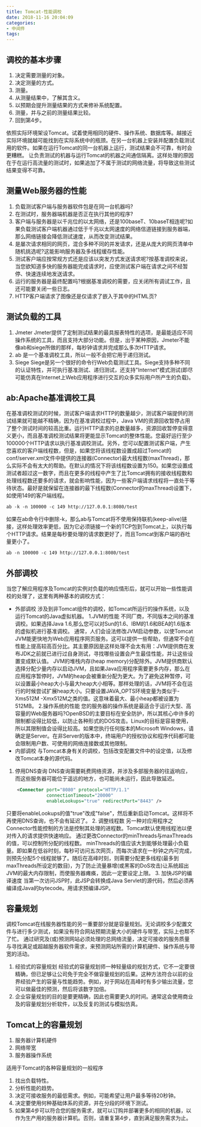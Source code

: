 ```yaml
---
title: Tomcat-性能调校
date: 2018-11-16 20:04:09
categories:
- 中间件
tags:
---
```

## 调校的基本步骤

1. 决定需要测量的对象。
2. 决定测量的方式。
3. 测量。
4. 从测量结果中，了解其含义。
5. 以预期会提升测量结果的方式来修补系统配置。
6. 测量，并与之前的测量结果比较。
7. 回到第4步。

依照实际环境架设Tomcat。试着使用相同的硬件、操作系统、数据库等。越接近实际环境就越可能找到在实际系统中的瓶颈。在另一台机器上安装并配置负载测试用的软件。如果在运行Tomcat的同一台机器上运行，测试结果会不可靠，有时会更糟糕。
让负责测试的机器与运行Tomcat的机器之间通信隔离。这样处理的原因在于在运行高流量的测试时，如果追加了不属于测试的网络流量，将导致这些测试结果变得不可靠。

## 测量Web服务器的性能

1. 负载测试客户端与服务器软件包是在同一台机器吗?
2. 在测试时，服务器端机器是否正在执行其他的程序?
3. 客户端与服务器是以千兆位的以太网络，还是100baseT、10baseT相连呢?如果负载测试客户端机器通过低于千兆以太网速度的网络信道链接到服务器端，那么网络链接会降低测试速度，从而改变测试结果。
4. 是屡次请求相同的网页，混合多种不同的并发请求，还是从庞大的网页清单中随机挑选呢?这能影响服务器及多线程缓存性能。
5. 测试客户端应按常规方式还是应该以突发方式发送请求呢?按基准调校来说，当您欲知道多快的服务器能完成请求时，应使测试客户端在请求之间不经暂停、快速连续地发送请求。
6. 运行的服务器是最终配置吗?根据基准调校的需要，应关闭所有调试工作，且还可能要关闭一些日志。
7. HTTP客户端请求了图像还是仅请求了嵌入于其中的HTML页?

## 测试负载的工具

1. Jmeter
Jmeter提供了定制测试结果的最具报表特性的选项，是最能适应不同操作系统的工具，而且支持大部分功能。但是，出于某种原因，Jmeter不能像ab和siege所做的那样，每秒钟请求并完成那么多次HTTP请求。
2. ab
是一个基准调校工具，所以一般不会把它用于递归测试。
3. Siege
Siege是另一个很好的命令行Web负载测试工具。Siege支持多种不同的认证特性，并可执行基准测试、递归测试，还支持"Internet"模式测试(即尽可能仿真在Internet上Web应用程序进行交互的众多实际用户所产生的负载)。

## ab:Apache基准调校工具

在基准调校测试的时候，测试客户端请求HTTP的数量越少，测试客户端提供的测试结果就可能越不精确，因为在基准调校过程中，Java VM的资源回收暂停占用了整个测试时间的较高比重。运行HTTP请求的总数量越多，资源回收暂停变得意义更小，而且基准调校测试结果将更能显示Tomcat的整体性能。您最好运行至少100000个HTTP请求以执行基准调校测试。另外，您可以配置测试客户端，产生您喜欢的客户端线程数，但是，如果您将该线程数设置成超过Tomcat的conf/server.xml文件中提供的连接器(Connector)最大线程数(maxThread)，那么实际不会有太大的帮助。在默认的情况下将该线程数设置为150。如果您设置成测试者超过这一数字，而且在更多的线程中产生了比Tomcat拥有的接收线程数和处理线程数还要多的请求，就会影响性能，因为一些客户端请求线程将一直处于等待状态。最好是就保留在连接器的最下线程数(Connector的maxThread)设置下，如使用149的客户端线程。

```xml
ab -k -n 100000 -c 149 http://127.0.0.1:8080/test
```

如果在ab命令行中删除-k，那么ab与Tomcat将不使用保持联机(keep-alive)链接，这样处理效率更低，因为它必须链接一个新的TCP包到Tomcat上，以执行每个HTTP请求。结果是每秒要处理的请求数更好了，而且Tomcat到客户端的吞吐量更小了。

```xml
ab -n 100000 -c 149 http://127.0.0.1:8080/test
```

## 外部调校

当您了解应用程序及Tomcat的实例对负载的响应情形后，就可以开始一些性能调校的处理了，这里有两种基本的调校方式：

- 外部调校
涉及到非Tomcat组件的调校，如Tomcat所运行的操作系统，以及运行Tomcat的Java虚拟机器。
1.JVM的性能
不同厂商，不同版本之间的基准调校。如果选择Java 1.6,那么您可以对Sun的1.6、IBM的1.6和BEA的1.6版本的虚拟机进行基准调校。
通常，人们会设法修改JVM启动参数，以使Tomcat JVM能更快地为Web应用程序网页服务。这可以提供一些帮助，但通常不会在性能上提高较高百分比。其主要原因是这样处理不会太有用：JVM提供商在发布JDK之前就已进行过自身测试，寻找哪些设置会产生最佳性能，并让这些设置变成默认值。
JVM的堆栈内存(heap memory)分配除外。JVM提供商默认选择分配少量内存以启动JVM，且如果Java应用程序需要更多内存，那么在应用程序暂停时，JVM的heap会被重新分配为更大。为了避免这种暂停，可以设置最小heap大小与最大heap大小相等。那样处理的话，JVM将不会在运行的时候尝试扩展heap大小。只要设置JAVA_OPTS环境变量为类似于-Xms512M -Xmx512M之类的值。这意味着最大、最小heap都被设置为512MB。
2.操作系统的性能
您的服务器的操作系统是最适合于运行大型、高容量的Web服务器吗?OpenBSD的主要目标在安全防护，所以其核心中许多的限制都设得比较低，以防止各种形式的DOS攻击。Linux的目标是容易使用，所以其限制值会设得比较高。如果您执行任何版本的Microsoft Windows，请确定是Server。在非Server的版本中，终端用户的授权协议和程序代码都可能会限制用户数、可使用的网络连接数或其他限制。
- 内部调校
与Tomcat本身有关的调校，包括改变配置文件中的设定值，以及修改Tomcat本身的源代码。

1. 停用DNS查询
DNS查询需要耗费网络资源，并涉及多部服务器的往返响应，而这些服务器可能位于遥远的地方，也可能尚未运行，因此导致延迟。

```xml
    <Connector port="8080" protocol="HTTP/1.1"
               connectionTimeout="20000"
               enableLookups="true" redirectPort="8443" />
```

只要将enableLookups的值"true"改成"false"，然后重新启动Tomcat。这样将不再使用DNS查询，也不会有延迟了。
2. 调整线程数
另一种对应用程序之Connector性能控制的方法是控制其处理的进程数。Tomcat默认使用线程池以便对传入的请求提供快速响应。
通过更改Connector的minThreads与maxThreads的值，可以控制所分配的线程数。
minThreads的值应该大到能够处理最小负载量。即如果在低谷时刻，每秒可访问五次网页，而每次请求在一秒钟之内可完成，则预先分配5个线程就够了。随后在高峰时刻，则需要分配更多线程(最多到maxThreads所设定的数目)，为了防止流量暴增(或黑客的DoS攻击)让系统超出JVM的最大内存限制，而使服务器瘫痪，因此一定要设定上限。
3. 加快JSP的编译速度
当第一次访问JSP时，此JSP会转换成Java Servlet的源代码，然后必须再编译成Java的bytecode。用请求预编译JSP。

## 容量规划
调校Tomcat在线服务器性能的另一重要部分就是容量规划。无论调校多少配置文件与进行多少测试，如果没有符合网站预期流量大小的硬件与带宽，实际上也帮不了忙。
通过研究及(或)预测网站必须处理的总网络流量，决定可接收的服务质量与寻找满足或超越服务器软件需求，来预测网站所需的计算机硬件、操作系统与带宽的活动。

1. 经验式的容量规划
经验式的容量规划师一种轻量级的规划方式，它不一定要很精确，但已足够让公司免于完全不做容量规划的后果。这种方法符合以前的业界经验产生的容量与性能趋势。例如，对于网站在高峰时有多少输出流量，您可以做最佳的预测，然后将该数字加倍。
2. 企业容量规划的目的是要更精确，因此也需要更久的时间。通常这会使用商业及的容量规划分析软件，以及反复的测试与模拟仿真。

## Tomcat上的容量规划

1. 服务器计算机硬件
2. 网络带宽
3. 服务器操作系统

适用于Tomcat的各种容量规划的一般程序

1. 找出负载特性。
2. 分析性能的趋势。
3. 决定可接收服务的最低需求。例如，可能希望让用户最多等待20秒钟。
4. 决定要使用何种基础体系的资源，并在分段的环境下测试。
5. 如果第4步可以符合您的服务需求，就可以订购并部署更多的相同的机器，以作为生产用的服务器计算机。否则，请重复第4步，直到满足服务需求为止。